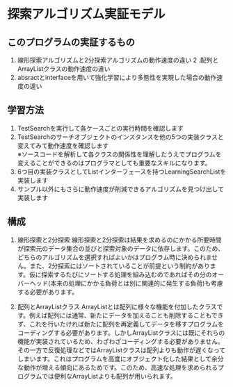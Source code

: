 # 探索アルゴリズム実証モデル
## このプログラムの実証するもの
1. 線形探索アルゴリズムと2分探索アルゴリズムの動作速度の違い
2 .配列とArrayListクラスの動作速度の違い
3. absractとinterfaceを用いて強化学習により多態性を実現した場合の動作速度の違い

## 学習方法
1. TestSearchを実行して各ケースごとの実行時間を確認します
2. TestSearchのサーチオブジェクトのインスタンスを他の5つの実装クラスと変えてみて動作速度を確認します  
※ソースコードを解析して各クラスの関係性を理解したうえでプログラムを変えることができるのはプログラマとしても重要なスキルになります。
3. 6つ目の実装クラスとしてListインターフェースを持つLearningSearchListを実装します
4. サンプル以外にもさらに動作速度が削減できるアルゴリズムを見つけ出して実装します

## 構成
1. 線形探索と2分探索
線形探索と2分探索は結果を求めるのにかかる所要時間が探索元のデータ集合の並びと探索対象のデータに依存します。このため、どちらのアルゴリズムを選択すればよいかはプログラム時に決められません。また、2分探索にはソートされていることが前提という制約があります。仮に探索するたびにソートする処理を組み込むのであればその分のオーバーヘッド(本来の処理にかかる負荷とは別に関連的に発生する負荷)も考慮する必要があります。

2. 配列とArrayListクラス
ArrayListとは配列に様々な機能を付加したクラスです。例えば配列には通常、新たにデータを加えることも削除することもできず、これを行いたければ新たに配列を再定義してデータを移すプログラムをコーディングする必要があります。しかしArrayListクラスには既にそれらの機能が実装されているため、わざわざコーディングする必要がありません。その一方で反復処理などではArrayListクラスは配列よりも動作が遅くなってしまいます。これはプログラムを高度にオブジェクト化した結果として余分な動作が増える傾向にあるためです。このため、高速な処理を求められるプログラムでは便利なArrayListよりも配列が用いられます。
